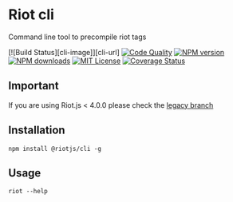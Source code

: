 # Riot cli

Command line tool to precompile riot tags

[![Build Status][cli-image]][cli-url]
[![Code Quality][codeclimate-image]][codeclimate-url]
[![NPM version][npm-version-image]][npm-url]
[![NPM downloads][npm-downloads-image]][npm-url]
[![MIT License][license-image]][license-url]
[![Coverage Status][coverage-image]][coverage-url]

## Important

If you are using Riot.js < 4.0.0 please check the [legacy branch](https://github.com/riot/cli/tree/legacy)

## Installation

`npm install @riotjs/cli -g`


## Usage

`riot --help`

[ci-image]:https://img.shields.io/github/workflow/status/riot/cli/test?style=flat-square
[ci-url]:https://github.com/riot/cli/actions

[license-image]:http://img.shields.io/badge/license-MIT-000000.svg?style=flat-square
[license-url]:LICENSE

[npm-version-image]:http://img.shields.io/npm/v/@riotjs/cli.svg?style=flat-square
[npm-downloads-image]:http://img.shields.io/npm/dm/@riotjs/cli.svg?style=flat-square
[npm-url]:https://npmjs.org/package/@riotjs/cli

[coverage-image]:https://img.shields.io/coveralls/riot/cli/master.svg?style=flat-square
[coverage-url]:https://coveralls.io/r/riot/cli/?branch=master

[codeclimate-image]:https://api.codeclimate.com/v1/badges/1409ace7dbefdb5da35a/maintainability
[codeclimate-url]:https://codeclimate.com/github/riot/cli
